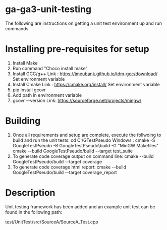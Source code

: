 # ga-ga3-unit-testing
The following are instructions on getting a unit test environment up and run commands 
# Installing pre-requisites for setup 
1. Install Make
2. Run command "Choco install make"
3. Install GCC/g++
   Link :  https://jmeubank.github.io/tdm-gcc/download/
   Set environment variable
4. Install Cmake
   Link :  https://cmake.org/install/
   Set environment variable
5. pip install gcovr
6. Add path in environment variable
7. gcovr --version
   Link: https://sourceforge.net/projects/mingw/

# Building
1. Once all requirements and setup are complete, execute the follwoing to build and run the unit tests:
    cd C:/GTestPseudo
    Windows : cmake -S GoogleTestPseudo -B GoogleTestPseudo\build -G "MinGW Makefiles"
    cmake --build GoogleTestPseudo/build --target test_suite
3. To generate code coverage output on command line:
   cmake --build GoogleTestPseudo/build --target coverage
4. To generate code coverage html report:
   cmake --build GoogleTestPseudo/build --target coverage_report

# Description
Unit testing framework has been added and an example unit test can be found in the following path:

test/UnitTest/src/SourceA/SourceA_Test.cpp








 
